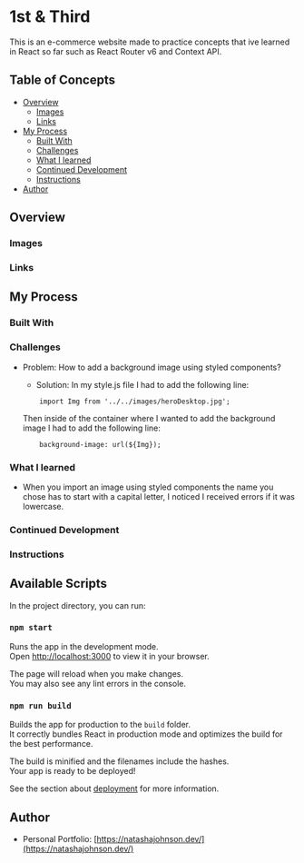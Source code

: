 # 1st & Third

This is an e-commerce website made to practice concepts that ive learned in React so far such as React Router v6 and Context API.

## Table of Concepts

- [Overview](#overview)
    - [Images](#images)
    - [Links](#links)
- [My Process](#my-process)
    - [Built With](#built-with)
    - [Challenges](#challenges)
    - [What I learned](#What-i-learned)
    - [Continued Development](#continued-development)
    - [Instructions](#instructions)
- [Author](#author)

## Overview

### Images

### Links

## My Process

### Built With

### Challenges

- Problem: How to add a background image using styled components?
    - Solution: In my style.js file I had to add the following line:

    ```
        import Img from '../../images/heroDesktop.jpg';
    ```
    Then inside of the container where I wanted to add the background image I had to add the following line:

    ```
        background-image: url(${Img});
    ```

### What I learned

- When you import an image using styled components the name you chose has to start with a capital letter, I noticed I received errors if it was lowercase.

### Continued Development

### Instructions

## Available Scripts

In the project directory, you can run:

### `npm start`

Runs the app in the development mode.\
Open [http://localhost:3000](http://localhost:3000) to view it in your browser.

The page will reload when you make changes.\
You may also see any lint errors in the console.


### `npm run build`

Builds the app for production to the `build` folder.\
It correctly bundles React in production mode and optimizes the build for the best performance.

The build is minified and the filenames include the hashes.\
Your app is ready to be deployed!

See the section about [deployment](https://facebook.github.io/create-react-app/docs/deployment) for more information.

## Author

- Personal Portfolio: [https://natashajohnson.dev/](https://natashajohnson.dev/)